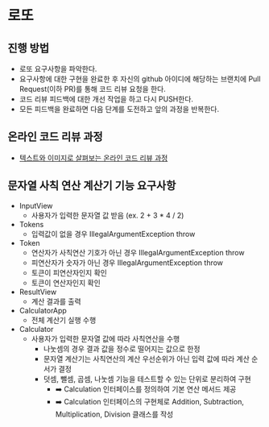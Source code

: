 # 로또
## 진행 방법
* 로또 요구사항을 파악한다.
* 요구사항에 대한 구현을 완료한 후 자신의 github 아이디에 해당하는 브랜치에 Pull Request(이하 PR)를 통해 코드 리뷰 요청을 한다.
* 코드 리뷰 피드백에 대한 개선 작업을 하고 다시 PUSH한다.
* 모든 피드백을 완료하면 다음 단계를 도전하고 앞의 과정을 반복한다.

## 온라인 코드 리뷰 과정
* [텍스트와 이미지로 살펴보는 온라인 코드 리뷰 과정](https://github.com/next-step/nextstep-docs/tree/master/codereview)

## 문자열 사칙 연산 계산기 기능 요구사항
- InputView
  - 사용자가 입력한 문자열 값 받음 (ex. 2 + 3 * 4 / 2)
- Tokens
  - 입력값이 없을 경우 IllegalArgumentException throw
- Token
  - 연산자가 사칙연산 기호가 아닌 경우 IllegalArgumentException throw
  - 피연산자가 숫자가 아닌 경우 IllegalArgumentException throw
  - 토큰이 피연산자인지 확인
  - 토큰이 연산자인지 확인
- ResultView
  - 계산 결과를 출력
- CalculatorApp
  - 전체 계산기 실행 수행
- Calculator
  - 사용자가 입력한 문자열 값에 따라 사칙연산을 수행
    - 나눗셈의 경우 결과 값을 정수로 떨어지는 값으로 한정
    - 문자열 계산기는 사칙연산의 계산 우선순위가 아닌 입력 값에 따라 계산 순서가 결정 
    - 덧셈, 뺄셈, 곱셈, 나눗셈 기능을 테스트할 수 있는 단위로 분리하여 구현 
      - ➡️ Calculation 인터페이스를 정의하여 기본 연산 메서드 제공 
      - ➡️ Calculation 인터페이스의 구현체로 Addition, Subtraction, Multiplication, Division 클래스를 작성
